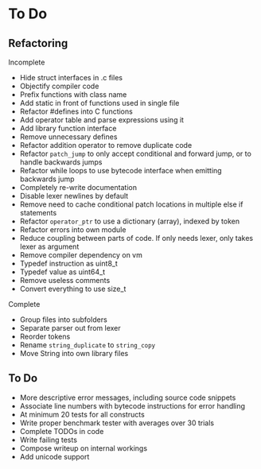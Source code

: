 
To Do
=====


## Refactoring

Incomplete

* Hide struct interfaces in .c files
* Objectify compiler code
* Prefix functions with class name
* Add static in front of functions used in single file
* Refactor #defines into C functions
* Add operator table and parse expressions using it
* Add library function interface
* Remove unnecessary defines
* Refactor addition operator to remove duplicate code
* Refactor `patch_jump` to only accept conditional and forward jump, or to handle backwards jumps
* Refactor while loops to use bytecode interface when emitting backwards jump
* Completely re-write documentation
* Disable lexer newlines by default
* Remove need to cache conditional patch locations in multiple else if statements
* Refactor `operator_ptr` to use a dictionary (array), indexed by token
* Refactor errors into own module
* Reduce coupling between parts of code. If only needs lexer, only takes lexer as argument
* Remove compiler dependency on vm
* Typedef instruction as uint8_t
* Typedef value as uint64_t
* Remove useless comments
* Convert everything to use size_t

Complete

* Group files into subfolders
* Separate parser out from lexer
* Reorder tokens
* Rename `string_duplicate` to `string_copy`
* Move String into own library files


## To Do

* More descriptive error messages, including source code snippets
* Associate line numbers with bytecode instructions for error handling
* At minimum 20 tests for all constructs
* Write proper benchmark tester with averages over 30 trials
* Complete TODOs in code
* Write failing tests
* Compose writeup on internal workings
* Add unicode support
